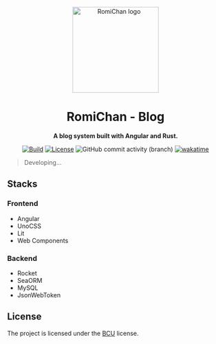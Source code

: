 
<!-- markdownlint-disable -->

<div align="center">

  <a target="_blank" href="https://vndb.org/c90804"><img src="client/public/favicon.ico" alt="RomiChan logo" width="200"></a>

# RomiChan - Blog

**A blog system built with Angular and Rust.**

[![Build](https://github.com/BIYUEHU/romichan/actions/workflows/build.yml/badge.svg?branch=main)](https://github.com/BIYUEHU/romichan/actions/workflows/build.yml)
[![License](https://img.shields.io/badge/license-BCU-purple)](https://github.com/ICEAGENB/ban-chinaman-using)
![GitHub commit activity (branch)](https://img.shields.io/github/commit-activity/t/biyuehu/romichan/main)
[![wakatime](https://wakatime.com/badge/user/018dc603-712a-4205-a226-d4c9ccd0d02b/project/a2a043a3-ec9d-4fae-b01c-e19ad6eb0011.svg)](https://wakatime.com/badge/user/018dc603-712a-4205-a226-d4c9ccd0d02b/project/a2a043a3-ec9d-4fae-b01c-e19ad6eb0011)

</div>

<!-- markdownlint-enable -->

> Developing...

## Stacks

### Frontend

- Angular
- UnoCSS
- Lit
- Web Components

### Backend

- Rocket
- SeaORM
- MySQL
- JsonWebToken

## License

The project is licensed under the [BCU](https://github.com/ICEAGENB/ban-chinaman-using) license.

